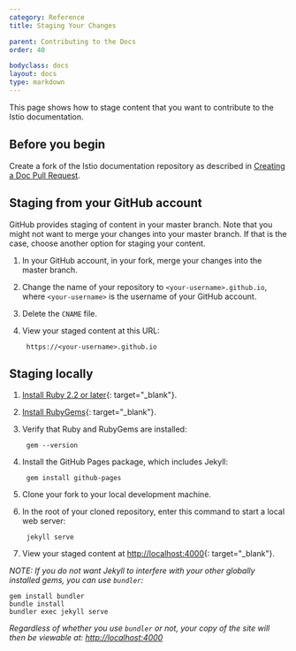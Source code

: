```yaml
---
category: Reference
title: Staging Your Changes

parent: Contributing to the Docs
order: 40

bodyclass: docs
layout: docs
type: markdown
---
```


This page shows how to stage content that you want to contribute
to the Istio documentation.

## Before you begin

Create a fork of the Istio documentation repository as described in
[Creating a Doc Pull Request]({{site.baseurl}}/docs/reference/contribute/creating-a-pull-request.html).

## Staging from your GitHub account

GitHub provides staging of content in your master branch. Note that you
might not want to merge your changes into your master branch. If that is
the case, choose another option for staging your content.

1. In your GitHub account, in your fork, merge your changes into
the master branch.

1. Change the name of your repository to `<your-username>.github.io`, where
`<your-username>` is the username of your GitHub account.

1. Delete the `CNAME` file.

1. View your staged content at this URL:

        https://<your-username>.github.io

## Staging locally

1. [Install Ruby 2.2 or later](https://www.ruby-lang.org){: target="_blank"}.

1. [Install RubyGems](https://rubygems.org){: target="_blank"}.

1. Verify that Ruby and RubyGems are installed:

        gem --version

1. Install the GitHub Pages package, which includes Jekyll:

        gem install github-pages

1. Clone your fork to your local development machine.

1. In the root of your cloned repository, enter this command to start a local
web server:

        jekyll serve

1. View your staged content at
[http://localhost:4000](http://localhost:4000){: target="_blank"}.

<i>NOTE: If you do not want Jekyll to interfere with your other globally installed gems, you can use `bundler`:</i> 
 
 	gem install bundler
 	bundle install
 	bundler exec jekyll serve

<i> Regardless of whether you use `bundler` or not, your copy of the site will then be viewable at: [http://localhost:4000](http://localhost:4000)</i>
